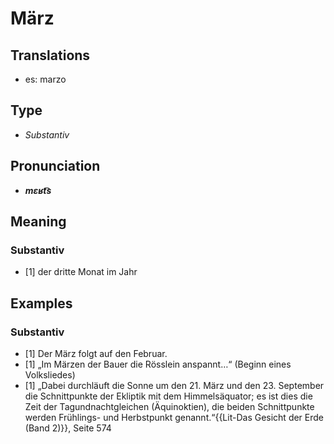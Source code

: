 # März
## Translations
- es: marzo
## Type
- _Substantiv_
## Pronunciation
- **_mɛʁt͡s_**
## Meaning
### Substantiv
- [1] der dritte Monat im Jahr
## Examples
### Substantiv
- [1] Der März folgt auf den Februar.
- [1] „Im Märzen der Bauer die Rösslein anspannt…“ (Beginn eines Volksliedes)
- [1] „Dabei durchläuft die Sonne um den 21. März und den 23. September die Schnittpunkte der Ekliptik mit dem Himmelsäquator; es ist dies die Zeit der Tagundnachtgleichen (Äquinoktien), die beiden Schnittpunkte werden Frühlings- und Herbstpunkt genannt.“<ref>{{Lit-Das Gesicht der Erde (Band 2)}}, Seite 574</ref>
